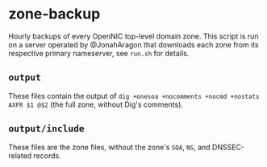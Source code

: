 # zone-backup

Hourly backups of every OpenNIC top-level domain zone. This script is run on a server operated by @JonahAragon that downloads each zone from its respective primary nameserver, see `run.sh` for details.

## `output`

These files contain the output of `dig +onesoa +nocomments +nocmd +nostats AXFR $1 @$2` (the full zone, without Dig's comments).

## `output/include`

These files are the zone files, without the zone's `SOA`, `NS`, and DNSSEC-related records.
